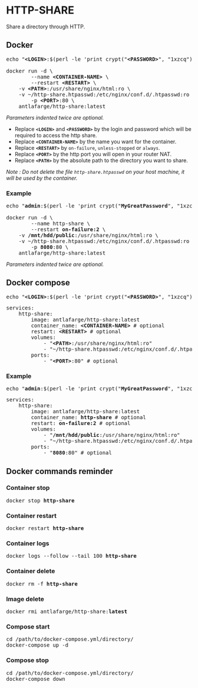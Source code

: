 # HTTP-SHARE

Share a directory through HTTP.

## Docker

<pre>
echo "<b>&#60;LOGIN&#62;</b>:$(perl -le 'print crypt("<b>&#60;PASSWORD&#62;</b>", "1xzcq")')" > ~/http-share.htpasswd

docker run -d \
        --name <b>&#60;CONTAINER-NAME&#62;</b> \
        --restart <b>&#60;RESTART&#62;</b> \
    -v <b>&#60;PATH&#62;</b>:/usr/share/nginx/html:ro \
    -v ~/http-share.htpasswd:/etc/nginx/conf.d/.htpasswd:ro \
        -p <b>&#60;PORT&#62;</b>:80 \
    antlafarge/http-share:latest
</pre>
*Parameters indented twice are optional.*

- Replace **`<LOGIN>`** and **`<PASSWORD>`** by the login and password which will be required to access the http share.
- Replace **`<CONTAINER-NAME>`** by the name you want for the container.
- Replace **`<RESTART>`** by `on-failure`, `unless-stopped` or `always`.
- Replace **`<PORT>`** by the http port you will open in your router NAT.
- Replace **`<PATH>`** by the absolute path to the directory you want to share.

*Note : Do not delete the file `http-share.htpasswd` on your host machine, it will be used by the container.*

### Example

<pre>
echo "<b>admin</b>:$(perl -le 'print crypt("<b>MyGreatPassword</b>", "1xzcq")')" > ~/http-share.htpasswd

docker run -d \
        --name http-share \
        --restart <b>on-failure:2</b> \
    -v <b>/mnt/hdd/public</b>:/usr/share/nginx/html:ro \
    -v ~/http-share.htpasswd:/etc/nginx/conf.d/.htpasswd:ro \
        -p <b>8080</b>:80 \
    antlafarge/http-share:latest
</pre>
*Parameters indented twice are optional.*

## Docker compose

<pre>
echo "<b>&#60;LOGIN&#62;</b>:$(perl -le 'print crypt("<b>&#60;PASSWORD&#62;</b>", "1xzcq")')" > ~/http-share.htpasswd
</pre>

<pre>
services:
    http-share:
        image: antlafarge/http-share:latest
        container_name: <b>&#60;CONTAINER-NAME&#62;</b> # optional
        restart: <b>&#60;RESTART&#62;</b> # optional
        volumes:
            - "<b>&#60;PATH&#62;</b>:/usr/share/nginx/html:ro"
            - "~/http-share.htpasswd:/etc/nginx/conf.d/.htpasswd:ro"
        ports:
            - "<b>&#60;PORT&#62;</b>:80" # optional
</pre>

### Example

<pre>
echo "<b>admin</b>:$(perl -le 'print crypt("<b>MyGreatPassword</b>", "1xzcq")')" > ~/http-share.htpasswd
</pre>

<pre>
services:
    http-share:
        image: antlafarge/http-share:latest
        container_name: <b>http-share</b> # optional
        restart: <b>on-failure:2</b> # optional
        volumes:
            - "<b>/mnt/hdd/public</b>:/usr/share/nginx/html:ro"
            - "~/http-share.htpasswd:/etc/nginx/conf.d/.htpasswd:ro"
        ports:
            - "<b>8080</b>:80" # optional
</pre>

## Docker commands reminder

### Container stop

<pre>
docker stop <b>http-share</b>
</pre>

### Container restart

<pre>
docker restart <b>http-share</b>
</pre>

### Container logs

<pre>
docker logs --follow --tail 100 <b>http-share</b>
</pre>

### Container delete

<pre>
docker rm -f <b>http-share</b>
</pre>

### Image delete

<pre>
docker rmi antlafarge/http-share:<b>latest</b>
</pre>

### Compose start

<pre>
cd /path/to/docker-compose.yml/directory/
docker-compose up -d
</pre>

### Compose stop

<pre>
cd /path/to/docker-compose.yml/directory/
docker-compose down
</pre>
